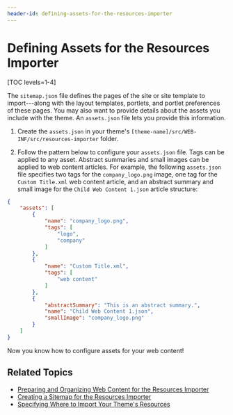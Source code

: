 ```yaml
---
header-id: defining-assets-for-the-resources-importer
---
```


# Defining Assets for the Resources Importer

[TOC levels=1-4]

The `sitemap.json` file defines the pages of the site or site template to
import---along with the layout templates, portlets, and portlet preferences of
these pages. You may also want to provide details about the assets you include
with the theme. An `assets.json` file lets you provide this information. 

1.  Create the `assets.json` in your theme's 
    `[theme-name]/src/WEB-INF/src/resources-importer` folder. 

2.  Follow the pattern below to configure your `assets.json` file. Tags can be 
    applied to any asset. Abstract summaries and small images can be applied to 
    web content articles. For example, the following `assets.json` file 
    specifies two tags for the `company_logo.png` image, one tag for the 
    `Custom Title.xml` web content article, and an abstract summary and small 
    image for the `Child Web Content 1.json` article structure:

```json
{
    "assets": [
        {
            "name": "company_logo.png",
            "tags": [
                "logo",
                "company"
            ]
        },
        {
            "name": "Custom Title.xml",
            "tags": [
                "web content"
            ]
        },
        {
            "abstractSummary": "This is an abstract summary.",
            "name": "Child Web Content 1.json",
            "smallImage": "company_logo.png"
        }
    ]
}
```

Now you know how to configure assets for your web content! 

## Related Topics

- [Preparing and Organizing Web Content for the Resources Importer](/docs/7-2/frameworks/-/knowledge_base/f/preparing-and-organizing-web-content-for-the-resources-importer)
- [Creating a Sitemap for the Resources Importer](/docs/7-2/frameworks/-/knowledge_base/f/creating-a-sitemap-for-the-resources-importer)
- [Specifying Where to Import Your Theme's Resources](/docs/7-2/frameworks/-/knowledge_base/f/specifying-where-to-import-your-themes-resources) 
